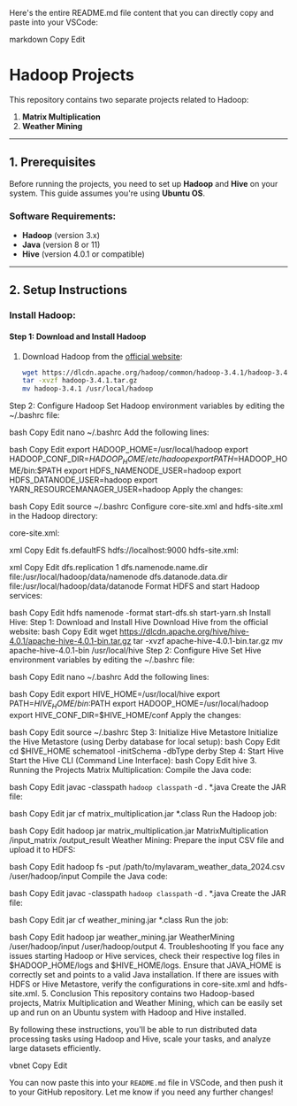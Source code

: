 Here's the entire README.md file content that you can directly copy and paste into your VSCode:

markdown
Copy
Edit
# Hadoop Projects

This repository contains two separate projects related to Hadoop:

1. **Matrix Multiplication**
2. **Weather Mining**

---

## **1. Prerequisites**

Before running the projects, you need to set up **Hadoop** and **Hive** on your system. This guide assumes you're using **Ubuntu OS**.

### **Software Requirements**:
- **Hadoop** (version 3.x)
- **Java** (version 8 or 11)
- **Hive** (version 4.0.1 or compatible)

---

## **2. Setup Instructions**

### **Install Hadoop**:

#### **Step 1: Download and Install Hadoop**

1. Download Hadoop from the [official website](https://hadoop.apache.org/releases.html):
   ```bash
   wget https://dlcdn.apache.org/hadoop/common/hadoop-3.4.1/hadoop-3.4.1.tar.gz
   tar -xvzf hadoop-3.4.1.tar.gz
   mv hadoop-3.4.1 /usr/local/hadoop
Step 2: Configure Hadoop
Set Hadoop environment variables by editing the ~/.bashrc file:

bash
Copy
Edit
nano ~/.bashrc
Add the following lines:

bash
Copy
Edit
export HADOOP_HOME=/usr/local/hadoop
export HADOOP_CONF_DIR=$HADOOP_HOME/etc/hadoop
export PATH=$HADOOP_HOME/bin:$PATH
export HDFS_NAMENODE_USER=hadoop
export HDFS_DATANODE_USER=hadoop
export YARN_RESOURCEMANAGER_USER=hadoop
Apply the changes:

bash
Copy
Edit
source ~/.bashrc
Configure core-site.xml and hdfs-site.xml in the Hadoop directory:

core-site.xml:

xml
Copy
Edit
<property>
    <name>fs.defaultFS</name>
    <value>hdfs://localhost:9000</value>
</property>
hdfs-site.xml:

xml
Copy
Edit
<property>
    <name>dfs.replication</name>
    <value>1</value>
</property>
<property>
    <name>dfs.namenode.name.dir</name>
    <value>file:/usr/local/hadoop/data/namenode</value>
</property>
<property>
    <name>dfs.datanode.data.dir</name>
    <value>file:/usr/local/hadoop/data/datanode</value>
</property>
Format HDFS and start Hadoop services:

bash
Copy
Edit
hdfs namenode -format
start-dfs.sh
start-yarn.sh
Install Hive:
Step 1: Download and Install Hive
Download Hive from the official website:
bash
Copy
Edit
wget https://dlcdn.apache.org/hive/hive-4.0.1/apache-hive-4.0.1-bin.tar.gz
tar -xvzf apache-hive-4.0.1-bin.tar.gz
mv apache-hive-4.0.1-bin /usr/local/hive
Step 2: Configure Hive
Set Hive environment variables by editing the ~/.bashrc file:

bash
Copy
Edit
nano ~/.bashrc
Add the following lines:

bash
Copy
Edit
export HIVE_HOME=/usr/local/hive
export PATH=$HIVE_HOME/bin:$PATH
export HADOOP_HOME=/usr/local/hadoop
export HIVE_CONF_DIR=$HIVE_HOME/conf
Apply the changes:

bash
Copy
Edit
source ~/.bashrc
Step 3: Initialize Hive Metastore
Initialize the Hive Metastore (using Derby database for local setup):
bash
Copy
Edit
cd $HIVE_HOME
schematool -initSchema -dbType derby
Step 4: Start Hive
Start the Hive CLI (Command Line Interface):
bash
Copy
Edit
hive
3. Running the Projects
Matrix Multiplication:
Compile the Java code:

bash
Copy
Edit
javac -classpath `hadoop classpath` -d . *.java
Create the JAR file:

bash
Copy
Edit
jar cf matrix_multiplication.jar *.class
Run the Hadoop job:

bash
Copy
Edit
hadoop jar matrix_multiplication.jar MatrixMultiplication /input_matrix /output_result
Weather Mining:
Prepare the input CSV file and upload it to HDFS:

bash
Copy
Edit
hadoop fs -put /path/to/mylavaram_weather_data_2024.csv /user/hadoop/input
Compile the Java code:

bash
Copy
Edit
javac -classpath `hadoop classpath` -d . *.java
Create the JAR file:

bash
Copy
Edit
jar cf weather_mining.jar *.class
Run the job:

bash
Copy
Edit
hadoop jar weather_mining.jar WeatherMining /user/hadoop/input /user/hadoop/output
4. Troubleshooting
If you face any issues starting Hadoop or Hive services, check their respective log files in $HADOOP_HOME/logs and $HIVE_HOME/logs.
Ensure that JAVA_HOME is correctly set and points to a valid Java installation.
If there are issues with HDFS or Hive Metastore, verify the configurations in core-site.xml and hdfs-site.xml.
5. Conclusion
This repository contains two Hadoop-based projects, Matrix Multiplication and Weather Mining, which can be easily set up and run on an Ubuntu system with Hadoop and Hive installed.

By following these instructions, you'll be able to run distributed data processing tasks using Hadoop and Hive, scale your tasks, and analyze large datasets efficiently.

vbnet
Copy
Edit


You can now paste this into your `README.md` file in VSCode, and then push it to your GitHub repository. Let me know if you need any further changes!
